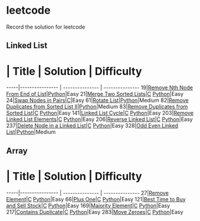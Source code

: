 # leetcode
Record the solution for leetcode

## Linked List
 #   | Title           |  Solution       | Difficulty
-----|---------------- | --------------- | ---------------
19|[Remove Nth Node From End of List](https://leetcode.com/problems/remove-nth-node-from-end-of-list/)|[Python](./python/19_removeNthFromEnd.py)|Easy
21|[Merge Two Sorted Lists](https://leetcode.com/problems/merge-two-sorted-lists/)|[C](./C/21_mergeTwoLists.c) [Python](./python/21_mergeTwoLists.py)|Easy
24|[Swap Nodes in Pairs](https://leetcode.com/problems/swap-nodes-in-pairs/)|[C](./C/24_swapPairs.c)|Easy
61|[Rotate List](https://leetcode.com/problems/rotate-list/)|[Python](./python/61_rotateRight.py)|Medium
82|[Remove Duplicates from Sorted List II](https://leetcode.com/problems/remove-duplicates-from-sorted-list-ii/)|[Python](./python/82_deleteDuplicates2.py)|Medium
83|[Remove Duplicates from Sorted List](https://leetcode.com/problems/remove-duplicates-from-sorted-list/)|[C](./C/83_deleteDuplicates.c) [Python](./python/83_deleteDuplicates.py)|Easy
141|[Linked List Cycle](https://leetcode.com/problems/linked-list-cycle/)|[C](./C/141_hasCycle.c) [Python](./python/141_hasCycle.py)|Easy
203|[Remove Linked List Elements](https://leetcode.com/problems/remove-linked-list-elements/)|[C](./C/203_removeElements.c) [Python](./python/203_removeElements.py)|Easy
206|[Reverse Linked List](https://leetcode.com/problems/reverse-linked-list/)|[C](./C/206_reverseList.c) [Python](./python/206_reverseList.py)|Easy
237|[Delete Node in a Linked List](https://leetcode.com/problems/delete-node-in-a-linked-list/)|[C](./C/237_deleteNode.c) [Python](./python/237_deleteNode.py)|Easy
328|[Odd Even Linked List](https://leetcode.com/problems/odd-even-linked-list/)|[Python](./python/328_oddEvenList.py)|Medium


## Array
 #   | Title           |  Solution       | Difficulty
-----|---------------- | --------------- | ---------------
27|[Remove Element](https://leetcode.com/problems/remove-element/)|[C](./C/27_removeElement.c) [Python](./python/27_removeElement.py)|Easy
66|[Plus One](https://leetcode.com/problems/plus-one/)|[C](./C/66_plusOne.c) [Python](./python/66_plusOne.py)|Easy
121|[Best Time to Buy and Sell Stock](https://leetcode.com/problems/best-time-to-buy-and-sell-stock/)|[C](./C/121_maxProfit.c) [Python](./python/121_maxProfit.py)|Easy
169|[Majority Element](https://leetcode.com/problems/majority-element/)|[C](./C/169_majorityElement.c) [Python](./python/169_majorityElement.py)|Easy 
217|[Contains Duplicate](https://leetcode.com/problems/contains-duplicate/)|[C](./C/217_containsDuplicate.c) [Python](./python/217_containsDuplicate.py)|Easy
283|[Move Zeroes](https://leetcode.com/problems/move-zeroes/)|[C](./C/283_moveZeroes.c) [Python](./python/283_moveZeroes.py)|Easy
